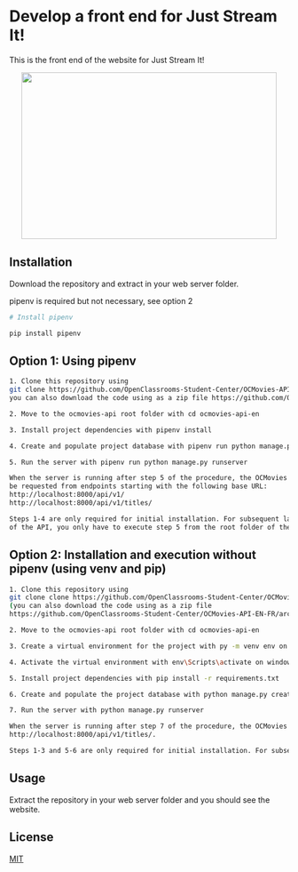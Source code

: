 # Develop a front end for Just Stream It!

This is the front end of the website for Just Stream It!

<p align="center">
  <img width="460" height="300" src="https://user.oc-static.com/upload/2020/09/18/16004298163529_P5.png">
</p>

## Installation

Download the repository and extract in your web server folder.

pipenv is required but not necessary, see option 2
```bash
# Install pipenv

pip install pipenv
```

## Option 1: Using pipenv

```bash
1. Clone this repository using 
git clone https://github.com/OpenClassrooms-Student-Center/OCMovies-API-EN-FR.git
you can also download the code using as a zip file https://github.com/OpenClassrooms-Student-Center/OCMovies-API-EN-FR/archive/refs/heads/master.zip)

2. Move to the ocmovies-api root folder with cd ocmovies-api-en

3. Install project dependencies with pipenv install 

4. Create and populate project database with pipenv run python manage.py create_db

5. Run the server with pipenv run python manage.py runserver

When the server is running after step 5 of the procedure, the OCMovies API can
be requested from endpoints starting with the following base URL:
http://localhost:8000/api/v1/
http://localhost:8000/api/v1/titles/

Steps 1-4 are only required for initial installation. For subsequent launches
of the API, you only have to execute step 5 from the root folder of the project.
```

## Option 2: Installation and execution without pipenv (using venv and pip)

```bash
1. Clone this repository using 
git clone clone https://github.com/OpenClassrooms-Student-Center/OCMovies-API-EN-FR.git
(you can also download the code using as a zip file
https://github.com/OpenClassrooms-Student-Center/OCMovies-API-EN-FR/archive/refs/heads/master.zip

2. Move to the ocmovies-api root folder with cd ocmovies-api-en

3. Create a virtual environment for the project with py -m venv env on windows or python3 -m venv env on macos or linux.

4. Activate the virtual environment with env\Scripts\activate on windows or source env/bin/activate on macos or linux.

5. Install project dependencies with pip install -r requirements.txt

6. Create and populate the project database with python manage.py create_db

7. Run the server with python manage.py runserver

When the server is running after step 7 of the procedure, the OCMovies API can be requested from endpoints starting with the following base URL: 
http://localhost:8000/api/v1/titles/.

Steps 1-3 and 5-6 are only required for initial installation. For subsequent launches of the API, you only have to execute steps 4 and 7 from the root folder of the project.
```

## Usage

Extract the repository in your web server folder and you should see the website.


## License
[MIT](https://github.com/Danycm1)